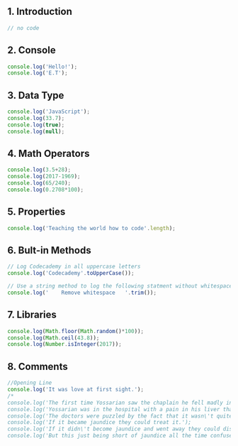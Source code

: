 ## 1. Introduction
```javascript
// no code
```

## 2. Console
```javascript
console.log('Hello!');
console.log('E.T');
```

## 3. Data Type
```javascript
console.log('JavaScript');
console.log(33.7);
console.log(true);
console.log(null);
```
## 4. Math Operators
```javascript
console.log(3.5+28);
console.log(2017-1969);
console.log(65/240);
console.log(0.2708*100);
```
## 5. Properties
```javascript
console.log('Teaching the world how to code'.length);
```
## 6. Bult-in Methods
```javascript
// Log Codecademy in all uppercase letters
console.log('Codecademy'.toUpperCase()); 

// Use a string method to log the following statment without whitespace at the beginning and end of it.
console.log('    Remove whitespace   '.trim());
```
## 7. Libraries
```javascript
console.log(Math.floor(Math.random()*100));
console.log(Math.ceil(43.8));
console.log(Number.isInteger(2017));
```
## 8. Comments
```javascript
//Opening Line
console.log('It was love at first sight.');
/*
console.log('The first time Yossarian saw the chaplain he fell madly in love with him.');
console.log('Yossarian was in the hospital with a pain in his liver that fell just short of being jaundice.');
console.log('The doctors were puzzled by the fact that it wasn\'t quite jaundice.');
console.log('If it became jaundice they could treat it.');
console.log('If it didn\'t become jaundice and went away they could discharge him.');
console.log('But this just being short of jaundice all the time confused them.');*/
```

